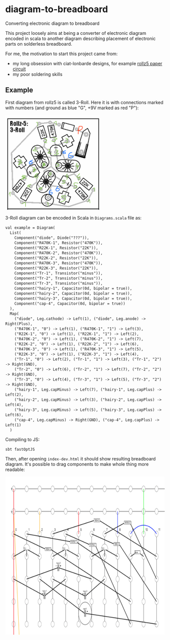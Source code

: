 # diagram-to-breadboard
Converting electronic diagram to breadboard

This project loosely aims at being a converter of electronic diagram encoded in scala to another diagram describing placement of electronic parts on solderless breadboard.  

For me, the motivation to start this project came from:
  * my long obsession with ciat-lonbarde designs, for example [rollz5 paper circuit](http://www.ciat-lonbarde.net/rollz5/index.html)
  * my poor soldering skills

## Example

First diagram from rollz5 is called 3-Roll.  Here it is with connections marked with numbers (and ground as blue "G", +9V marked as red "P"):

<img src=./static/3roll.png width="300" height="300">

3-Roll diagram can be encoded in Scala in `Diagrams.scala` file as:

    val example = Diagram(
      List(
        Component("diode", Diode("???")),
        Component("R470K-1", Resistor("470K")),
        Component("R22K-1", Resistor("22K")),
        Component("R470K-2", Resistor("470K")),
        Component("R22K-2", Resistor("22K")),
        Component("R470K-3", Resistor("470K")),
        Component("R22K-3", Resistor("22K")),
        Component("Tr-1", Transistor("minus")),
        Component("Tr-2", Transistor("minus")),
        Component("Tr-3", Transistor("minus")),
        Component("hairy-1", Capacitor(0d, bipolar = true)),
        Component("hairy-2", Capacitor(0d, bipolar = true)),
        Component("hairy-3", Capacitor(0d, bipolar = true)),
        Component("cap-4", Capacitor(0d, bipolar = true))
      ),
      Map(
        ("diode", Leg.cathode) -> Left(1), ("diode", Leg.anode) -> Right(Plus),
        ("R470K-1", "0") -> Left(1), ("R470K-1", "1") -> Left(3),
        ("R22K-1", "0") -> Left(1), ("R22K-1", "1") -> Left(2),
        ("R470K-2", "0") -> Left(1), ("R470K-2", "1") -> Left(7),
        ("R22K-2", "0") -> Left(1), ("R22K-2", "1") -> Left(6),
        ("R470K-3", "0") -> Left(1), ("R470K-3", "1") -> Left(5),
        ("R22K-3", "0") -> Left(1), ("R22K-3", "1") -> Left(4),
        ("Tr-1", "0") -> Left(2), ("Tr-1", "1") -> Left(3), ("Tr-1", "2") -> Right(GND),
        ("Tr-2", "0") -> Left(6), ("Tr-2", "1") -> Left(7), ("Tr-2", "2") -> Right(GND),
        ("Tr-3", "0") -> Left(4), ("Tr-3", "1") -> Left(5), ("Tr-3", "2") -> Right(GND),
        ("hairy-1", Leg.capMinus) -> Left(7), ("hairy-1", Leg.capPlus) -> Left(2),
        ("hairy-2", Leg.capMinus) -> Left(3), ("hairy-2", Leg.capPlus) -> Left(4),
        ("hairy-3", Leg.capMinus) -> Left(5), ("hairy-3", Leg.capPlus) -> Left(6),
        ("cap-4", Leg.capMinus) -> Right(GND), ("cap-4", Leg.capPlus) -> Left(1)
      )
      
Compiling to JS:

    sbt fastOptJS
    
Then, after opening `index-dev.html` it should show resulting breadboard diagram.  It's possible to drag components to make whole thing more readable:

<img src=./static/3roll-breadboard.png width="1000" height="500">

